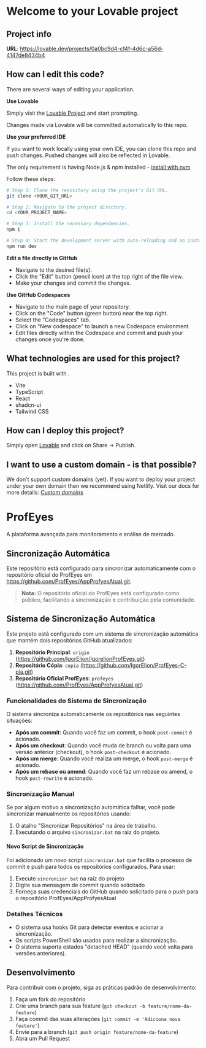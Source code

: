 # Welcome to your Lovable project

## Project info

**URL**: https://lovable.dev/projects/0a0bc9d4-cf4f-4d6c-a56d-4147de8434b4

## How can I edit this code?

There are several ways of editing your application.

**Use Lovable**

Simply visit the [Lovable Project](https://lovable.dev/projects/0a0bc9d4-cf4f-4d6c-a56d-4147de8434b4) and start prompting.

Changes made via Lovable will be committed automatically to this repo.

**Use your preferred IDE**

If you want to work locally using your own IDE, you can clone this repo and push changes. Pushed changes will also be reflected in Lovable.

The only requirement is having Node.js & npm installed - [install with nvm](https://github.com/nvm-sh/nvm#installing-and-updating)

Follow these steps:

```sh
# Step 1: Clone the repository using the project's Git URL.
git clone <YOUR_GIT_URL>

# Step 2: Navigate to the project directory.
cd <YOUR_PROJECT_NAME>

# Step 3: Install the necessary dependencies.
npm i

# Step 4: Start the development server with auto-reloading and an instant preview.
npm run dev
```

**Edit a file directly in GitHub**

- Navigate to the desired file(s).
- Click the "Edit" button (pencil icon) at the top right of the file view.
- Make your changes and commit the changes.

**Use GitHub Codespaces**

- Navigate to the main page of your repository.
- Click on the "Code" button (green button) near the top right.
- Select the "Codespaces" tab.
- Click on "New codespace" to launch a new Codespace environment.
- Edit files directly within the Codespace and commit and push your changes once you're done.

## What technologies are used for this project?

This project is built with .

- Vite
- TypeScript
- React
- shadcn-ui
- Tailwind CSS

## How can I deploy this project?

Simply open [Lovable](https://lovable.dev/projects/0a0bc9d4-cf4f-4d6c-a56d-4147de8434b4) and click on Share -> Publish.

## I want to use a custom domain - is that possible?

We don't support custom domains (yet). If you want to deploy your project under your own domain then we recommend using Netlify. Visit our docs for more details: [Custom domains](https://docs.lovable.dev/tips-tricks/custom-domain/)

# ProfEyes

A plataforma avançada para monitoramento e análise de mercado.

## Sincronização Automática

Este repositório está configurado para sincronizar automaticamente com o repositório oficial do ProfEyes em https://github.com/ProfEyes/AppProfyesAtual.git.

> **Nota:** O repositório oficial do ProfEyes está configurado como público, facilitando a sincronização e contribuição pela comunidade.

## Sistema de Sincronização Automática

Este projeto está configurado com um sistema de sincronização automática que mantém dois repositórios GitHub atualizados:

1. **Repositório Principal**: `origin` (https://github.com/IgorElion/IgorelionProfEyes.git)
2. **Repositório Cópia**: `copia` (https://github.com/IgorElion/ProfEyes-C-pia.git)
3. **Repositório Oficial ProfEyes**: `profeyes` (https://github.com/ProfEyes/AppProfyesAtual.git)

### Funcionalidades do Sistema de Sincronização

O sistema sincroniza automaticamente os repositórios nas seguintes situações:

- **Após um commit**: Quando você faz um commit, o hook `post-commit` é acionado.
- **Após um checkout**: Quando você muda de branch ou volta para uma versão anterior (checkout), o hook `post-checkout` é acionado.
- **Após um merge**: Quando você realiza um merge, o hook `post-merge` é acionado.
- **Após um rebase ou amend**: Quando você faz um rebase ou amend, o hook `post-rewrite` é acionado.

### Sincronização Manual

Se por algum motivo a sincronização automática falhar, você pode sincronizar manualmente os repositórios usando:

1. O atalho "Sincronizar Repositórios" na área de trabalho.
2. Executando o arquivo `sincronizar.bat` na raiz do projeto.

#### Novo Script de Sincronização

Foi adicionado um novo script `sincronizar.bat` que facilita o processo de commit e push para todos os repositórios configurados. Para usar:

1. Execute `sincronizar.bat` na raiz do projeto
2. Digite sua mensagem de commit quando solicitado
3. Forneça suas credenciais do GitHub quando solicitado para o push para o repositório ProfEyes/AppProfyesAtual

### Detalhes Técnicos

- O sistema usa hooks Git para detectar eventos e acionar a sincronização.
- Os scripts PowerShell são usados para realizar a sincronização.
- O sistema suporta estados "detached HEAD" (quando você volta para versões anteriores).

## Desenvolvimento

Para contribuir com o projeto, siga as práticas padrão de desenvolvimento:

1. Faça um fork do repositório
2. Crie uma branch para sua feature (`git checkout -b feature/nome-da-feature`)
3. Faça commit das suas alterações (`git commit -m 'Adiciona nova feature'`)
4. Envie para a branch (`git push origin feature/nome-da-feature`)
5. Abra um Pull Request
